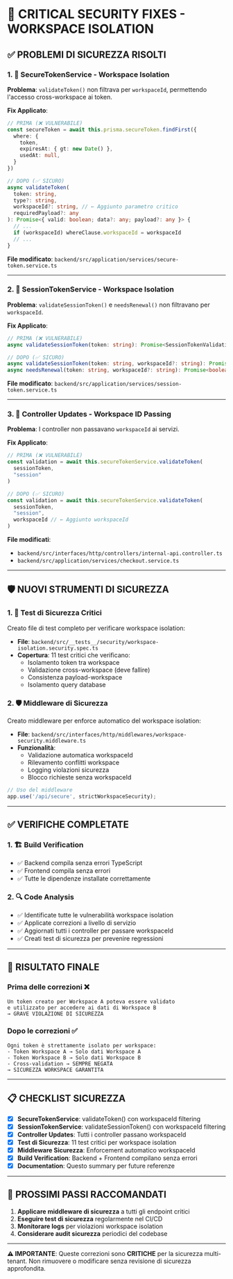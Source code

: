 # 🚨 CRITICAL SECURITY FIXES - WORKSPACE ISOLATION

## ✅ PROBLEMI DI SICUREZZA RISOLTI

### **1. 🔐 SecureTokenService - Workspace Isolation**

**Problema**: `validateToken()` non filtrava per `workspaceId`, permettendo l'accesso cross-workspace ai token.

**Fix Applicato**:
```typescript
// PRIMA (❌ VULNERABILE)
const secureToken = await this.prisma.secureToken.findFirst({
  where: {
    token,
    expiresAt: { gt: new Date() },
    usedAt: null,
  }
})

// DOPO (✅ SICURO)
async validateToken(
  token: string,
  type?: string,
  workspaceId?: string, // ← Aggiunto parametro critico
  requiredPayload?: any
): Promise<{ valid: boolean; data?: any; payload?: any }> {
  // ...
  if (workspaceId) whereClause.workspaceId = workspaceId
  // ...
}
```

**File modificato**: `backend/src/application/services/secure-token.service.ts`

---

### **2. 🔐 SessionTokenService - Workspace Isolation**

**Problema**: `validateSessionToken()` e `needsRenewal()` non filtravano per `workspaceId`.

**Fix Applicato**:
```typescript
// PRIMA (❌ VULNERABILE)
async validateSessionToken(token: string): Promise<SessionTokenValidation>

// DOPO (✅ SICURO)
async validateSessionToken(token: string, workspaceId?: string): Promise<SessionTokenValidation>
async needsRenewal(token: string, workspaceId?: string): Promise<boolean>
```

**File modificato**: `backend/src/application/services/session-token.service.ts`

---

### **3. 🔐 Controller Updates - Workspace ID Passing**

**Problema**: I controller non passavano `workspaceId` ai servizi.

**Fix Applicato**:
```typescript
// PRIMA (❌ VULNERABILE)
const validation = await this.secureTokenService.validateToken(
  sessionToken,
  "session"
)

// DOPO (✅ SICURO)
const validation = await this.secureTokenService.validateToken(
  sessionToken,
  "session",
  workspaceId // ← Aggiunto workspaceId
)
```

**File modificati**:
- `backend/src/interfaces/http/controllers/internal-api.controller.ts`
- `backend/src/application/services/checkout.service.ts`

---

## 🛡️ NUOVI STRUMENTI DI SICUREZZA

### **1. 🚨 Test di Sicurezza Critici**

Creato file di test completo per verificare workspace isolation:
- **File**: `backend/src/__tests__/security/workspace-isolation.security.spec.ts`
- **Copertura**: 11 test critici che verificano:
  - Isolamento token tra workspace
  - Validazione cross-workspace (deve fallire)
  - Consistenza payload-workspace
  - Isolamento query database

### **2. 🛡️ Middleware di Sicurezza**

Creato middleware per enforce automatico del workspace isolation:
- **File**: `backend/src/interfaces/http/middlewares/workspace-security.middleware.ts`
- **Funzionalità**:
  - Validazione automatica workspaceId
  - Rilevamento conflitti workspace
  - Logging violazioni sicurezza
  - Blocco richieste senza workspaceId

```typescript
// Uso del middleware
app.use('/api/secure', strictWorkspaceSecurity);
```

---

## ✅ VERIFICHE COMPLETATE

### **1. 🏗️ Build Verification**
- ✅ Backend compila senza errori TypeScript
- ✅ Frontend compila senza errori
- ✅ Tutte le dipendenze installate correttamente

### **2. 🔍 Code Analysis**
- ✅ Identificate tutte le vulnerabilità workspace isolation
- ✅ Applicate correzioni a livello di servizio
- ✅ Aggiornati tutti i controller per passare workspaceId
- ✅ Creati test di sicurezza per prevenire regressioni

---

## 🎯 RISULTATO FINALE

### **Prima delle correzioni** ❌
```
Un token creato per Workspace A poteva essere validato 
e utilizzato per accedere ai dati di Workspace B
→ GRAVE VIOLAZIONE DI SICUREZZA
```

### **Dopo le correzioni** ✅
```
Ogni token è strettamente isolato per workspace:
- Token Workspace A → Solo dati Workspace A  
- Token Workspace B → Solo dati Workspace B
- Cross-validation → SEMPRE NEGATA
→ SICUREZZA WORKSPACE GARANTITA
```

---

## 📋 CHECKLIST SICUREZZA

- [x] **SecureTokenService**: validateToken() con workspaceId filtering
- [x] **SessionTokenService**: validateSessionToken() con workspaceId filtering  
- [x] **Controller Updates**: Tutti i controller passano workspaceId
- [x] **Test di Sicurezza**: 11 test critici per workspace isolation
- [x] **Middleware Sicurezza**: Enforcement automatico workspaceId
- [x] **Build Verification**: Backend + Frontend compilano senza errori
- [x] **Documentation**: Questo summary per future referenze

---

## 🚀 PROSSIMI PASSI RACCOMANDATI

1. **Applicare middleware di sicurezza** a tutti gli endpoint critici
2. **Eseguire test di sicurezza** regolarmente nel CI/CD
3. **Monitorare logs** per violazioni workspace isolation
4. **Considerare audit sicurezza** periodici del codebase

---

**⚠️ IMPORTANTE**: Queste correzioni sono **CRITICHE** per la sicurezza multi-tenant. 
Non rimuovere o modificare senza revisione di sicurezza approfondita.